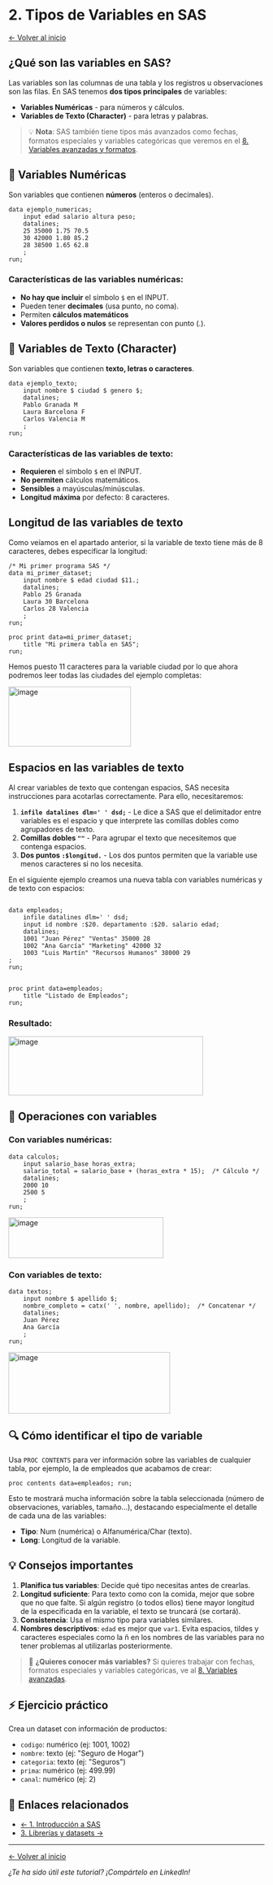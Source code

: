 # 2. Tipos de Variables en SAS

[← Volver al inicio](./index.html)

## ¿Qué son las variables en SAS?

Las variables son las columnas de una tabla y los registros u observaciones son las filas. En SAS tenemos **dos tipos principales** de variables:

- **Variables Numéricas** - para números y cálculos.
- **Variables de Texto (Character)** - para letras y palabras.

> 💡 **Nota**: SAS también tiene tipos más avanzados como fechas, formatos especiales y variables categóricas que veremos en el [8. Variables avanzadas y formatos](./08-variables-avanzadas.html).

## 🔢 Variables Numéricas

Son variables que contienen **números** (enteros o decimales).

```sas
data ejemplo_numericas;
    input edad salario altura peso;
    datalines;
    25 35000 1.75 70.5
    30 42000 1.80 85.2
    28 38500 1.65 62.8
    ;
run;
```

### Características de las variables numéricas:
- **No hay que incluir** el símbolo `$` en el INPUT.
- Pueden tener **decimales** (usa punto, no coma).
- Permiten **cálculos matemáticos**
- **Valores perdidos o nulos** se representan con punto (.).

## 📝 Variables de Texto (Character)

Son variables que contienen **texto, letras o caracteres**.

```sas
data ejemplo_texto;
    input nombre $ ciudad $ genero $;
    datalines;
    Pablo Granada M
    Laura Barcelona F
    Carlos Valencia M
    ;
run;
```

### Características de las variables de texto:
- **Requieren** el símbolo `$` en el INPUT.
- **No permiten** cálculos matemáticos.
- **Sensibles** a mayúsculas/minúsculas.
- **Longitud máxima** por defecto: 8 caracteres.

## Longitud de las variables de texto

Como veíamos en el apartado anterior, si la variable de texto tiene más de 8 caracteres, debes especificar la longitud: 

```sas
/* Mi primer programa SAS */
data mi_primer_dataset;
    input nombre $ edad ciudad $11.;
    datalines;
    Pablo 25 Granada
    Laura 30 Barcelona
    Carlos 28 Valencia
    ;
run;

proc print data=mi_primer_dataset;
    title "Mi primera tabla en SAS";
run;
```

Hemos puesto 11 caracteres para la variable ciudad por lo que ahora podremos leer todas las ciudades del ejemplo completas:

<img width="241" height="118" alt="image" src="https://github.com/user-attachments/assets/9cb5939d-8ba0-4eca-95eb-f5a68e063a85" />

## Espacios en las variables de texto

Al crear variables de texto que contengan espacios, SAS necesita instrucciones para acotarlas correctamente. Para ello, necesitaremos:

1. **`infile datalines dlm=' ' dsd;`** - Le dice a SAS que el delimitador entre variables es el espacio y que interprete las comillas dobles como agrupadores de texto.
2. **Comillas dobles `""`** - Para agrupar el texto que necesitemos que contenga espacios.  
3. **Dos puntos `:$longitud.`** - Los dos puntos permiten que la variable use menos caracteres si no los necesita.

En el siguiente ejemplo creamos una nueva tabla con variables numéricas y de texto con espacios:

```sas

data empleados;
    infile datalines dlm=' ' dsd;
    input id nombre :$20. departamento :$20. salario edad;
    datalines;
    1001 "Juan Pérez" "Ventas" 35000 28
    1002 "Ana García" "Marketing" 42000 32
    1003 "Luis Martín" "Recursos Humanos" 38000 29
;
run;


proc print data=empleados;
    title "Listado de Empleados";
run;
```

### Resultado:

<img width="383" height="116" alt="image" src="https://github.com/user-attachments/assets/8cad049f-1efd-436b-acd3-c7fe4e728f89" />



## 🧮 Operaciones con variables

### Con variables numéricas:
```sas
data calculos;
    input salario_base horas_extra;
    salario_total = salario_base + (horas_extra * 15);  /* Cálculo */
    datalines;
    2000 10
    2500 5
    ;
run;
```
<img width="305" height="80" alt="image" src="https://github.com/user-attachments/assets/8e6057fa-f134-41af-a92d-5f8792a193b3" />


### Con variables de texto:
```sas
data textos;
    input nombre $ apellido $;
    nombre_completo = catx(' ', nombre, apellido);  /* Concatenar */
    datalines;
    Juan Pérez
    Ana García
    ;
run;
```
<img width="318" height="121" alt="image" src="https://github.com/user-attachments/assets/dadef647-48a2-4a1d-ba2c-94eec1ae36a1" />


## 🔍 Cómo identificar el tipo de variable

Usa `PROC CONTENTS` para ver información sobre las variables de cualquier tabla, por ejemplo, la de empleados que acabamos de crear:

```sas
proc contents data=empleados; run;
```

Esto te mostrará mucha información sobre la tabla seleccionada (número de observaciones, variables, tamaño...), destacando especialmente el detalle de cada una de las variables:
- **Tipo**: Num (numérica) o Alfanumérica/Char (texto). 
- **Long**: Longitud de la variable.


## 💡 Consejos importantes

1. **Planifica tus variables**: Decide qué tipo necesitas antes de crearlas.
2. **Longitud suficiente**: Para texto como con la comida, mejor que sobre que no que falte. Si algún registro (o todos ellos) tiene mayor longitud de la especificada en la variable, el texto se truncará (se cortará). 
3. **Consistencia**: Usa el mismo tipo para variables similares.
4. **Nombres descriptivos**: `edad` es mejor que `var1`. Evita espacios, tildes y caracteres especiales como la ñ en los nombres de las variables para no tener problemas al utilizarlas posteriormente.

> 🚀 **¿Quieres conocer más variables?** Si quieres trabajar con fechas, formatos especiales y variables categóricas, ve al [8. Variables avanzadas](./08-variables-avanzadas.html).

## ⚡ Ejercicio práctico

Crea un dataset con información de productos:
- `codigo`: numérico (ej: 1001, 1002)
- `nombre`: texto (ej: "Seguro de Hogar")
- `categoria`: texto (ej: "Seguros")
- `prima`: numérico (ej: 499.99)
- `canal`: numérico (ej: 2)

## 🔗 Enlaces relacionados

- [← 1. Introducción a SAS](./01-introduccion.html)
- [3. Librerías y datasets →](./03-librerias.html)

---

[← Volver al inicio](./index.html)

*¿Te ha sido útil este tutorial? ¡Compártelo en LinkedIn!*
